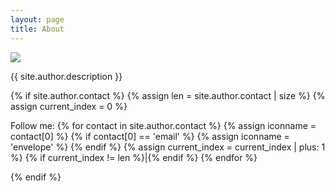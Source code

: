 ```yaml
---
layout: page
title: About
---
```


<div class="about-item">
    <div class="about-personal-info">
      <div class="about-personal-info-section">
        <a href="https://avatars2.githubusercontent.com/u/{{ site.author.gravatar }}?v=4&s=350">
          <img src="https://avatars2.githubusercontent.com/u/{{ site.author.gravatar }}?v=4&s=350" />
        </a>
      </div>
      <div class="about-personal-info-section">
        <p>{{ site.author.description }}</p>
      </div>
      {% if site.author.contact %}
      {% assign len = site.author.contact | size %}
      {% assign current_index = 0 %}
      <div class="about-personal-info-section">
        <p> Follow me: 
        {% for contact in site.author.contact %}
        {% assign iconname = contact[0] %}
        {% if contact[0] == 'email' %}
        {% assign iconname = 'envelope' %}
        {% endif %}
        <a href="{{ contact[1] }}">
          <i class="fa fa-{{ iconname }}" aria-hidden="true"></i>
        </a>
        {% assign current_index = current_index | plus: 1 %}
        {% if current_index != len %}|{% endif %}
        {% endfor %}
        </p>
      </div>
      {% endif %}
    </div>
  </div>
